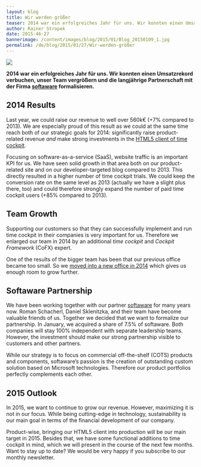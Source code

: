 ```yaml
---
layout: blog
title: Wir werden größer
teaser: 2014 war ein erfolgreiches Jahr für uns. Wir konnten einen Umsatzrekord verbuchen, unser Team vergrößern und die langjährige Partnerschaft mit der Firma softaware formalisieren.
author: Rainer Stropek
date: 2015-46-27
bannerimage: /content/images/blog/2015/01/Blog_20150109_1.jpg
permalink: /de/blog/2015/01/27/Wir-werden-größer
---
```


<p xmlns="http://www.w3.org/1999/xhtml">
  <img src="{{site.baseurl}}/content/images/blog/2015/01/Blog_20150109_1.jpg" />
</p><p xmlns="http://www.w3.org/1999/xhtml">
  <strong>2014 war ein erfolgreiches Jahr für uns. Wir konnten einen Umsatzrekord verbuchen, unser Team vergrößern und die langjährige Partnerschaft mit der Firma <a href="http://www.softaware.at/" target="_blank">softaware</a> formalisieren.</strong>
</p><h2 xmlns="http://www.w3.org/1999/xhtml">2014 Results</h2><p xmlns="http://www.w3.org/1999/xhtml">Last year, we could raise our revenue to well over 560k€ (+7% compared to 2013). We are especially proud of this result as we could at the same time reach both of our strategic goals for 2014: significantly raise product-related revenue <em>and</em> make strong investments in the <a href="http://www.timecockpit.com/blog/2014/12/15/Opening-HTML5-Client-for-Public-Preview" target="_blank">HTML5 client of time cockpit</a>.</p><p xmlns="http://www.w3.org/1999/xhtml">Focusing on software-as-a-service (SaaS), website traffic is an important KPI for us. We have seen solid growth in that area both on our product-related site and on our developer-targeted blog compared to 2013. This directly resulted in a higher number of time cockpit trials. We could keep the conversion rate on the same level as 2013 (actually we have a slight plus there, too) and could therefore strongly expand the number of paid time cockpit users (+85% compared to 2013).</p><h2 xmlns="http://www.w3.org/1999/xhtml">Team Growth</h2><p xmlns="http://www.w3.org/1999/xhtml">Supporting our customers so that they can successfully implement and run time cockpit in their companies is very important for us. Therefore we enlarged our team in 2014 by an additional <em>time cockpit</em> and <em>Cockpit Framework</em> (CoFX) expert.</p><p xmlns="http://www.w3.org/1999/xhtml">One of the results of the bigger team has been that our previous office became too small. So we <a href="http://www.timecockpit.com/blog/2014/07/30/We-Have-Moved-to-a-New-Office-Location" target="_blank">moved into a new office in 2014</a> which gives us enough room to grow further.</p><h2 xmlns="http://www.w3.org/1999/xhtml">Softaware Partnership</h2><p xmlns="http://www.w3.org/1999/xhtml">We have been working together with our partner <a href="http://www.softaware.at/" target="_blank">softaware</a> for many years now. Roman Schacherl, Daniel Sklenitzka, and their team have become valuable friends of us. Together we decided that we want to formalize our partnership. In January, we acquired a share of 7.5% of softaware. Both companies will stay 100% independent with separate leadership teams. However, the investment should make our strong partnership visible to customers and other partners.</p><p xmlns="http://www.w3.org/1999/xhtml">While our strategy is to focus on commercial off-the-shelf (COTS) products and components, softaware’s passion is the creation of outstanding custom solution based on Microsoft technologies. Therefore our product portfolios perfectly complements each other.</p><h2 xmlns="http://www.w3.org/1999/xhtml">2015 Outlook</h2><p xmlns="http://www.w3.org/1999/xhtml">In 2015, we want to continue to grow our revenue. However, maximizing it is not in our focus. While being cutting-edge in technology, sustainability is our main goal in terms of the financial development of our company.</p><p xmlns="http://www.w3.org/1999/xhtml">Product-wise, bringing our HTML5 client into production will be our main target in 2015. Besides that, we have some functional additions to time cockpit in mind, which we will present in the course of the next few months. Want to stay up to date? We would be very happy if you subscribe to our monthly newsletter.</p>